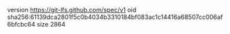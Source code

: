 version https://git-lfs.github.com/spec/v1
oid sha256:61139dca2801f5c0b4034b3310184bf083ac1c14416a68507cc006af6bfcbc64
size 2864
